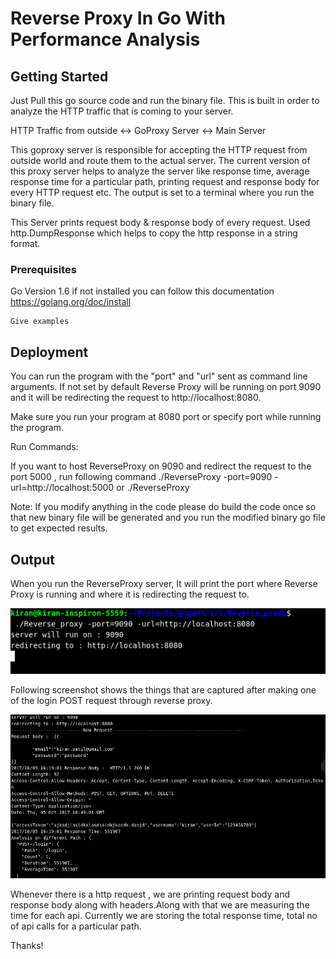 

# Reverse Proxy In Go With Performance Analysis

## Getting Started

Just Pull this go source code and run the binary file. This is built in order to analyze the HTTP traffic that is coming to your server.

HTTP Traffic from outside <-> GoProxy Server <-> Main Server

This goproxy server is responsible for accepting the HTTP request from outside world and route them to the actual server. The current version of this proxy server helps to analyze the server like response time, average response time for a particular path, printing request and response body for every HTTP request etc. The output is set to a terminal where you run the binary file.

This Server prints request body & response body of every request. Used http.DumpResponse which helps to copy the http response in a string format.

### Prerequisites

Go Version 1.6
if not installed you can follow this documentation https://golang.org/doc/install

```
Give examples
```

## Deployment
You can run the program with the "port" and "url" sent as command line arguments. If not set by default Reverse Proxy will be running on port 9090 and it will be redirecting the request to http://localhost:8080.

Make sure you run your program at 8080 port or specify port while running the program.

Run Commands:

If you want to host ReverseProxy on 9090 and redirect the request to the port 5000 , run following command
./ReverseProxy -port=9090 -url=http://localhost:5000
or
./ReverseProxy

Note: If you modify anything in the code please do build the code once so that new binary file will be generated and you run the modified binary go file to get expected results.

## Output

When you run the ReverseProxy server, It will print the port where Reverse Proxy is running and where it is redirecting the request to.

![picture](images/server-running.png)

Following screenshot shows the things that are captured after making one of the login POST request through reverse proxy.

![picture](images/request-analysis.png)


Whenever there is a http request , we are printing request body and response body along with headers.Along with that we are measuring the time for each api. Currently we are storing the total response time, total no of api calls for a particular path.

Thanks!
